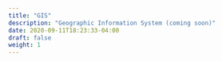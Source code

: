 ```yaml
---
title: "GIS"
description: "Geographic Information System (coming soon)"
date: 2020-09-11T18:23:33-04:00
draft: false
weight: 1
---
```

